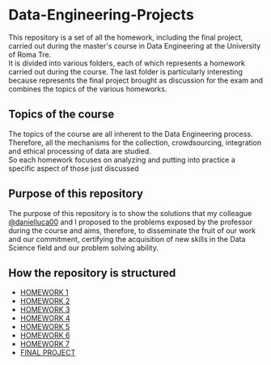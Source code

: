 # Data-Engineering-Projects
This repository is a set of all the homework, including the final project, carried out during the master's course in Data Engineering at the University of Roma Tre.  
It is divided into various folders, each of which represents a homework carried out during the course. The last folder is particularly interesting because represents the final project brought as discussion for the exam and combines the topics of the various homeworks.

 ## Topics of the course   
The topics of the course are all inherent to the Data Engineering process. Therefore, all the mechanisms for the collection, crowdsourcing, integration and ethical processing of data are studied.  
So each homework focuses on analyzing and putting into practice a specific aspect of those just discussed

## Purpose of this repository  
The purpose of this repository is to show the solutions that my colleague [@danielluca00](https://github.com/danielluca00) and I proposed to the problems exposed by the professor during the course and aims, therefore, to disseminate the fruit of our work and our commitment, certifying the acquisition of new skills in the Data Science field and our problem solving ability.  
  
## How the repository is structured
- [HOMEWORK 1](./homework1/README.md)
- [HOMEWORK 2](./homework2/README.md)
- [HOMEWORK 3](./homework3/README.md)
- [HOMEWORK 4](./homework4/README.md)
- [HOMEWORK 5](./homework5/README.md)
- [HOMEWORK 6](./homework6/README.md)
- [HOMEWORK 7](./homework7/README.md)
- [FINAL PROJECT]()